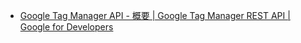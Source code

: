 - [Google Tag Manager API - 概要 | Google Tag Manager REST API | Google for Developers](https://developers.google.com/tag-platform/tag-manager/api/v2?hl=ja)